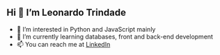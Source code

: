 ## Hi 👋 I’m Leonardo Trindade

- 👀 I’m interested in Python and JavaScript mainly
- 🌱 I’m currently learning databases, front and back-end development
- 📫 You can reach me at <a href="https://www.linkedin.com/in/leonardo-trindade-metaphorleo/">LinkedIn</a>

<!---
metaphorleo/metaphorleo is a ✨ special ✨ repository because its `README.md` (this file) appears on your GitHub profile.
You can click the Preview link to take a look at your changes.
--->
